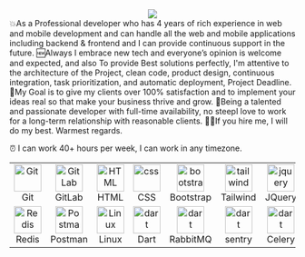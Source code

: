 <div align="center" dir="auto" width="30vw">
<a target="_blank" rel="noopener noreferrer nofollow" href="https://camo.githubusercontent.com/6bad2f2d3b9ace6ef9e4ea2245345ec3f3c8f598768125b05c2ae91947fc19b8/68747470733a2f2f6769746875622d70726f66696c652d74726f7068792e76657263656c2e6170702f3f757365726e616d653d7472696e6962267468656d653d6d6174726978266e6f2d62673d74727565266e6f2d6672616d653d7472756526726f773d3126636f6c756d6e3d34267469746c653d5265706f7369746f726965732c4973737565732c4f7267616e697a6174696f6e732c5374617273"><img src="https://camo.githubusercontent.com/6bad2f2d3b9ace6ef9e4ea2245345ec3f3c8f598768125b05c2ae91947fc19b8/68747470733a2f2f6769746875622d70726f66696c652d74726f7068792e76657263656c2e6170702f3f757365726e616d653d7472696e6962267468656d653d6d6174726978266e6f2d62673d74727565266e6f2d6672616d653d7472756526726f773d3126636f6c756d6e3d34267469746c653d5265706f7369746f726965732c4973737565732c4f7267616e697a6174696f6e732c5374617273" data-canonical-src="https://github-profile-trophy.vercel.app/?username=trinib&amp;theme=matrix&amp;no-bg=true&amp;no-frame=true&amp;row=1&amp;column=4&amp;title=Repositories,Issues,Organizations,Stars"></a>
 </div>
💥As a Professional developer who has 4 years of rich experience in web and mobile development and can handle all the web and mobile applications including backend & frontend and I can provide continuous support in the future.
🆕Always I embrace new tech and everyone’s opinion is welcome and expected, and also To provide Best solutions perfectly, I'm attentive to the architecture of the Project, clean code, product design, continuous integration, task prioritization, and automatic deployment, Project Deadline.
🥍My Goal is to give my clients over 100% satisfaction and to implement your ideas real so that make your business thrive and grow.
💯Being a talented and passionate developer with full-time availability,
no steepI love to work for a long-term relationship with reasonable clients.
🙏🏽If you hire me, I will do my best. Warmest regards.

⏰ I can work 40+ hours per week, I can work in any timezone.




<table>
  <tbody>
<!--   <tr>
    <td align="center" width="96">
        <a target="_blank" rel="noopener noreferrer nofollow" href="https://camo.githubusercontent.com/ca8676621360fbaf31b9aca54d45d5e19e1695ca8247bbb216eaeb81ea05cd85/68747470733a2f2f74656368737461636b2d67656e657261746f722e76657263656c2e6170702f6373686172702d69636f6e2e737667"><img src="https://camo.githubusercontent.com/ca8676621360fbaf31b9aca54d45d5e19e1695ca8247bbb216eaeb81ea05cd85/68747470733a2f2f74656368737461636b2d67656e657261746f722e76657263656c2e6170702f6373686172702d69636f6e2e737667" alt="icon" width="65" height="65" data-canonical-src="https://techstack-generator.vercel.app/csharp-icon.svg" style="max-width: 100%;"></a>
      <br>C#
    </td>
    <td align="center" width="96">
      <a href="#macropower-tech">
        <img src="https://camo.githubusercontent.com/52ec9548f75773e7841dd77f89a654e8a0bc2cce02da2eb43f84240f50351512/68747470733a2f2f74656368737461636b2d67656e657261746f722e76657263656c2e6170702f707974686f6e2d69636f6e2e737667" alt="icon" width="65" height="65" data-canonical-src="https://techstack-generator.vercel.app/python-icon.svg" style="max-width: 100%;">
      </a>
      <br>Python
    </td>
    <td align="center" width="96">
        <a target="_blank" rel="noopener noreferrer nofollow" href="https://camo.githubusercontent.com/0418a2bf25601cc5d8fae74f654b10d5734360ff2b1bb3b2fea4bb086baf5586/68747470733a2f2f74656368737461636b2d67656e657261746f722e76657263656c2e6170702f6a732d69636f6e2e737667"><img src="https://camo.githubusercontent.com/0418a2bf25601cc5d8fae74f654b10d5734360ff2b1bb3b2fea4bb086baf5586/68747470733a2f2f74656368737461636b2d67656e657261746f722e76657263656c2e6170702f6a732d69636f6e2e737667" alt="icon" width="65" height="65" data-canonical-src="https://techstack-generator.vercel.app/js-icon.svg" style="max-width: 100%;"></a>
      <br>Javascript
    </td>
    <td align="center" width="96">
        <a target="_blank" rel="noopener noreferrer nofollow" href="https://camo.githubusercontent.com/5cbf52740afc324c4f1a132543c6de32bf96ef976e482aca9d374589dd1b3d4d/68747470733a2f2f74656368737461636b2d67656e657261746f722e76657263656c2e6170702f6370702d69636f6e2e737667"><img src="https://camo.githubusercontent.com/5cbf52740afc324c4f1a132543c6de32bf96ef976e482aca9d374589dd1b3d4d/68747470733a2f2f74656368737461636b2d67656e657261746f722e76657263656c2e6170702f6370702d69636f6e2e737667" alt="icon" width="65" height="65" data-canonical-src="https://techstack-generator.vercel.app/cpp-icon.svg" style="max-width: 100%;"></a>
      <br>C++
    </td>
       <td align="center" width="96">
        <a target="_blank" rel="noopener noreferrer nofollow" href="https://camo.githubusercontent.com/b24750380ccf58b0c7d79c7875d7300b2b99a49061c7e4199ac077c4713f7156/68747470733a2f2f74656368737461636b2d67656e657261746f722e76657263656c2e6170702f646a616e676f2d69636f6e2e737667"><img src="https://camo.githubusercontent.com/b24750380ccf58b0c7d79c7875d7300b2b99a49061c7e4199ac077c4713f7156/68747470733a2f2f74656368737461636b2d67656e657261746f722e76657263656c2e6170702f646a616e676f2d69636f6e2e737667" alt="icon" width="65" height="65" data-canonical-src="https://techstack-generator.vercel.app/django-icon.svg" style="max-width: 100%;"></a>
      <br>Django
    </td>
       <td align="center" width="96">
        <a target="_blank" rel="noopener noreferrer nofollow" href="https://camo.githubusercontent.com/19cf1f6246a55a20a2fc585c1517827a55ab59b18a5306974f54a5b6f4e35fc9/68747470733a2f2f74656368737461636b2d67656e657261746f722e76657263656c2e6170702f6769746875622d69636f6e2e737667"><img src="https://camo.githubusercontent.com/19cf1f6246a55a20a2fc585c1517827a55ab59b18a5306974f54a5b6f4e35fc9/68747470733a2f2f74656368737461636b2d67656e657261746f722e76657263656c2e6170702f6769746875622d69636f6e2e737667" width="65" height="65" alt="GitHub" data-canonical-src="https://techstack-generator.vercel.app/github-icon.svg" style="max-width: 100%;"></a>
      <br>Github
    </td>
          <td align="center" width="96">
        <a target="_blank" rel="noopener noreferrer nofollow" href="https://camo.githubusercontent.com/9fcd23b962db5fdfc4be49d1daedc6bbbfdcc0cca4cc25792a4be616b8bd56e6/68747470733a2f2f74656368737461636b2d67656e657261746f722e76657263656c2e6170702f726573746170692d69636f6e2e737667"><img src="https://camo.githubusercontent.com/9fcd23b962db5fdfc4be49d1daedc6bbbfdcc0cca4cc25792a4be616b8bd56e6/68747470733a2f2f74656368737461636b2d67656e657261746f722e76657263656c2e6170702f726573746170692d69636f6e2e737667" width="65" height="65" alt="Rest API" data-canonical-src="https://techstack-generator.vercel.app/restapi-icon.svg" style="max-width: 100%;"></a>
      <br>Rest API
    </td>
          <td align="center" width="96">
        <a target="_blank" rel="noopener noreferrer nofollow" href="https://camo.githubusercontent.com/2d821f427e22599bab98d58d10af94518c146882fb0037e742f69354aacacb6c/68747470733a2f2f74656368737461636b2d67656e657261746f722e76657263656c2e6170702f646f636b65722d69636f6e2e737667"><img src="https://camo.githubusercontent.com/2d821f427e22599bab98d58d10af94518c146882fb0037e742f69354aacacb6c/68747470733a2f2f74656368737461636b2d67656e657261746f722e76657263656c2e6170702f646f636b65722d69636f6e2e737667" width="65" height="65" alt="Rest API" data-canonical-src="https://techstack-generator.vercel.app/docker-icon.svg" style="max-width: 100%;"></a>
      <br>Docker
    </td>
    <td align="center" width="96">
        <a target="_blank" rel="noopener noreferrer nofollow" href="https://camo.githubusercontent.com/a6ed903c5b1c0e78386c1444bf950d30bfd65c4da93861f0addf865f3079ac07/68747470733a2f2f74656368737461636b2d67656e657261746f722e76657263656c2e6170702f6e67696e782d69636f6e2e737667"><img src="https://camo.githubusercontent.com/a6ed903c5b1c0e78386c1444bf950d30bfd65c4da93861f0addf865f3079ac07/68747470733a2f2f74656368737461636b2d67656e657261746f722e76657263656c2e6170702f6e67696e782d69636f6e2e737667" alt="icon" width="50" height="50" data-canonical-src="https://techstack-generator.vercel.app/nginx-icon.svg" style="max-width: 100%;"></a>
      <br>Nginx
    </td>
  </tr> -->
  <tr> 
    <td align="center" width="96">
        <a target="_blank" rel="noopener noreferrer nofollow" href="https://camo.githubusercontent.com/97355a4f48ed3fe5d9763f1d151b4b9716c0e444461c9b54512042336886ba7e/68747470733a2f2f736b696c6c69636f6e732e6465762f69636f6e733f693d676974"><img src="https://camo.githubusercontent.com/97355a4f48ed3fe5d9763f1d151b4b9716c0e444461c9b54512042336886ba7e/68747470733a2f2f736b696c6c69636f6e732e6465762f69636f6e733f693d676974" width="48" height="48" alt="Git" data-canonical-src="https://skillicons.dev/icons?i=git" style="max-width: 100%;"></a>
      <br>Git
    </td>
    <td align="center" width="96">
        <a target="_blank" rel="noopener noreferrer nofollow" href="https://camo.githubusercontent.com/1126e4eacac4fce6b6033af064f8c3bd43e7bacb5624e7a7cc91f27fe2120d3e/68747470733a2f2f736b696c6c69636f6e732e6465762f69636f6e733f693d6769746c6162"><img src="https://camo.githubusercontent.com/1126e4eacac4fce6b6033af064f8c3bd43e7bacb5624e7a7cc91f27fe2120d3e/68747470733a2f2f736b696c6c69636f6e732e6465762f69636f6e733f693d6769746c6162" width="48" height="48" alt="GitLab" data-canonical-src="https://skillicons.dev/icons?i=gitlab" style="max-width: 100%;"></a>
      <br>GitLab
    </td>
    <td align="center" width="96">
        <a target="_blank" rel="noopener noreferrer nofollow" href="https://camo.githubusercontent.com/4c31cabd8b3aa138d55adcf0a5415e5f71f38f4f5eb0ef7312ef675077834b8d/68747470733a2f2f736b696c6c69636f6e732e6465762f69636f6e733f693d68746d6c"><img src="https://camo.githubusercontent.com/4c31cabd8b3aa138d55adcf0a5415e5f71f38f4f5eb0ef7312ef675077834b8d/68747470733a2f2f736b696c6c69636f6e732e6465762f69636f6e733f693d68746d6c" width="48" height="48" alt="HTML" data-canonical-src="https://skillicons.dev/icons?i=html" style="max-width: 100%;"></a>
      <br>HTML
    </td>
    <td align="center" width="96">
        <a target="_blank" rel="noopener noreferrer nofollow" href="https://camo.githubusercontent.com/e531a79257b93921f8b58efa952eb049ceb2672bcf57bd666165476261c145a8/68747470733a2f2f736b696c6c69636f6e732e6465762f69636f6e733f693d637373"><img src="https://camo.githubusercontent.com/e531a79257b93921f8b58efa952eb049ceb2672bcf57bd666165476261c145a8/68747470733a2f2f736b696c6c69636f6e732e6465762f69636f6e733f693d637373" width="48" height="48" alt="css" data-canonical-src="https://skillicons.dev/icons?i=css" style="max-width: 100%;"></a>
      <br>CSS
    </td>
    <td align="center" width="96">
        <a target="_blank" rel="noopener noreferrer nofollow" href="https://camo.githubusercontent.com/c2a1c48be1091ce6a771794bf0b3bc45b58e5ce1531810e48cea88a7bae4c121/68747470733a2f2f736b696c6c69636f6e732e6465762f69636f6e733f693d626f6f747374726170"><img src="https://camo.githubusercontent.com/c2a1c48be1091ce6a771794bf0b3bc45b58e5ce1531810e48cea88a7bae4c121/68747470733a2f2f736b696c6c69636f6e732e6465762f69636f6e733f693d626f6f747374726170" width="48" height="48" alt="bootstrap" data-canonical-src="https://skillicons.dev/icons?i=bootstrap" style="max-width: 100%;"></a>
      <br>Bootstrap
    </td>
    <td align="center" width="96">
        <a target="_blank" rel="noopener noreferrer nofollow" href="https://camo.githubusercontent.com/90821127892b2ab8fed54a30b62e3875250c25b0ff2b0466eade956773d27126/68747470733a2f2f736b696c6c69636f6e732e6465762f69636f6e733f693d7461696c77696e64"><img src="https://camo.githubusercontent.com/90821127892b2ab8fed54a30b62e3875250c25b0ff2b0466eade956773d27126/68747470733a2f2f736b696c6c69636f6e732e6465762f69636f6e733f693d7461696c77696e64" width="48" height="48" alt="tailwind" data-canonical-src="https://skillicons.dev/icons?i=tailwind" style="max-width: 100%;"></a>
      <br>Tailwind
    </td>
        <td align="center" width="96">
        <a target="_blank" rel="noopener noreferrer nofollow" href="https://camo.githubusercontent.com/92b57616aa8c824a491469633dc693341da362ae233bf03e0384cfb9a154ddcf/68747470733a2f2f736b696c6c69636f6e732e6465762f69636f6e733f693d6a7175657279"><img src="https://camo.githubusercontent.com/92b57616aa8c824a491469633dc693341da362ae233bf03e0384cfb9a154ddcf/68747470733a2f2f736b696c6c69636f6e732e6465762f69636f6e733f693d6a7175657279" width="48" height="48" alt="jquery" data-canonical-src="https://skillicons.dev/icons?i=jquery" style="max-width: 100%;"></a>
      <br>JQuery
    </td>
        <td align="center" width="96">
        <a target="_blank" rel="noopener noreferrer nofollow" href="https://camo.githubusercontent.com/0ac523e295393e5fb91b13ed8e2bf2cf1bc9669ef91cbe6eaab903a149213087/68747470733a2f2f736b696c6c69636f6e732e6465762f69636f6e733f693d706f737467726573"><img src="https://camo.githubusercontent.com/0ac523e295393e5fb91b13ed8e2bf2cf1bc9669ef91cbe6eaab903a149213087/68747470733a2f2f736b696c6c69636f6e732e6465762f69636f6e733f693d706f737467726573" width="48" height="48" alt="jquery" data-canonical-src="https://skillicons.dev/icons?i=postgres" style="max-width: 100%;"></a>
      <br>PostgreSQL
    </td>
            <td align="center" width="96">
        <a target="_blank" rel="noopener noreferrer nofollow" href="https://camo.githubusercontent.com/533eb0313af568d57d5bd22dea49ab0264b4dda628cfa7aa9a76991bcc8c122e/68747470733a2f2f736b696c6c69636f6e732e6465762f69636f6e733f693d646f746e6574"><img src="https://camo.githubusercontent.com/533eb0313af568d57d5bd22dea49ab0264b4dda628cfa7aa9a76991bcc8c122e/68747470733a2f2f736b696c6c69636f6e732e6465762f69636f6e733f693d646f746e6574" width="48" height="48" alt="ASP.NET Core" data-canonical-src="https://skillicons.dev/icons?i=dotnet" style="max-width: 100%;"></a>
      <br>ASP.NET
    </td>
  </tr>
   <tr>
    <td align="center" width="96">
        <a target="_blank" rel="noopener noreferrer nofollow" href="https://camo.githubusercontent.com/92627937ec07def0c9573cbe54b33be2051da333e2c9ff0508d53054ff54495c/68747470733a2f2f736b696c6c69636f6e732e6465762f69636f6e733f693d7265646973"><img src="https://camo.githubusercontent.com/92627937ec07def0c9573cbe54b33be2051da333e2c9ff0508d53054ff54495c/68747470733a2f2f736b696c6c69636f6e732e6465762f69636f6e733f693d7265646973" width="48" height="48" alt="Redis" data-canonical-src="https://skillicons.dev/icons?i=redis" style="max-width: 100%;"></a>
      <br>Redis
    </td>
        <td align="center" width="96">
        <a target="_blank" rel="noopener noreferrer nofollow" href="https://camo.githubusercontent.com/cac9cb122b22e852f5624d103e8656925976bf1a807a6bf4cd6751420731836f/68747470733a2f2f736b696c6c69636f6e732e6465762f69636f6e733f693d706f73746d616e"><img src="https://camo.githubusercontent.com/cac9cb122b22e852f5624d103e8656925976bf1a807a6bf4cd6751420731836f/68747470733a2f2f736b696c6c69636f6e732e6465762f69636f6e733f693d706f73746d616e" width="48" height="48" alt="Postman" data-canonical-src="https://skillicons.dev/icons?i=postman" style="max-width: 100%;"></a>
      <br>Postman
    </td>
            <td align="center" width="96">
        <a target="_blank" rel="noopener noreferrer nofollow" href="https://camo.githubusercontent.com/43dbc6cca16645e547d8a1205fbb8f93e2a76e5f3e42641751e6950040c078f5/68747470733a2f2f736b696c6c69636f6e732e6465762f69636f6e733f693d6c696e7578"><img src="https://camo.githubusercontent.com/43dbc6cca16645e547d8a1205fbb8f93e2a76e5f3e42641751e6950040c078f5/68747470733a2f2f736b696c6c69636f6e732e6465762f69636f6e733f693d6c696e7578" width="48" height="48" alt="Linux" data-canonical-src="https://skillicons.dev/icons?i=linux" style="max-width: 100%;"></a>
      <br>Linux
    </td>
    <td align="center" width="96">
        <a target="_blank" rel="noopener noreferrer nofollow" href="https://camo.githubusercontent.com/0313ffa22c95c1175b88cd6c2b0a8e527dc713932bbf6141414c37c4ce2101fc/68747470733a2f2f736b696c6c69636f6e732e6465762f69636f6e733f693d64617274"><img src="https://camo.githubusercontent.com/0313ffa22c95c1175b88cd6c2b0a8e527dc713932bbf6141414c37c4ce2101fc/68747470733a2f2f736b696c6c69636f6e732e6465762f69636f6e733f693d64617274" width="48" height="48" alt="dart" data-canonical-src="https://skillicons.dev/icons?i=dart" style="max-width: 100%;"></a>
      <br>Dart
    </td>
    <td align="center" width="96">
        <a target="_blank" rel="noopener noreferrer nofollow" href="https://camo.githubusercontent.com/47225a9df2039d8c8fdad7e686ddb73ed2ae44373dd4bb9d7824ac7cd7a23b3f/68747470733a2f2f736b696c6c69636f6e732e6465762f69636f6e733f693d7261626269746d71"><img src="https://camo.githubusercontent.com/47225a9df2039d8c8fdad7e686ddb73ed2ae44373dd4bb9d7824ac7cd7a23b3f/68747470733a2f2f736b696c6c69636f6e732e6465762f69636f6e733f693d7261626269746d71" width="48" height="48" alt="dart" data-canonical-src="https://skillicons.dev/icons?i=rabbitmq" style="max-width: 100%;"></a>
      <br>RabbitMQ
    </td>
    <td align="center" width="96">
        <a target="_blank" rel="noopener noreferrer nofollow" href="https://camo.githubusercontent.com/d75bd9e47f28e68f4dabdcf7690be13114dcca5c34144cc015f880f3d74491d5/68747470733a2f2f736b696c6c69636f6e732e6465762f69636f6e733f693d73656e747279"><img src="https://camo.githubusercontent.com/d75bd9e47f28e68f4dabdcf7690be13114dcca5c34144cc015f880f3d74491d5/68747470733a2f2f736b696c6c69636f6e732e6465762f69636f6e733f693d73656e747279" width="48" height="48" alt="dart" data-canonical-src="https://skillicons.dev/icons?i=sentry" style="max-width: 100%;"></a>
      <br>sentry
    </td>
    <td align="center" width="96">
        <a target="_blank" rel="noopener noreferrer nofollow" href="https://camo.githubusercontent.com/9689127b2c587284a03c6a2f162e8d4023c82c28ae7e0e229ae2c46d9157c3f4/68747470733a2f2f75706c6f61642e77696b696d656469612e6f72672f77696b6970656469612f636f6d6d6f6e732f312f31392f43656c6572795f6c6f676f2e706e67"><img src="https://camo.githubusercontent.com/9689127b2c587284a03c6a2f162e8d4023c82c28ae7e0e229ae2c46d9157c3f4/68747470733a2f2f75706c6f61642e77696b696d656469612e6f72672f77696b6970656469612f636f6d6d6f6e732f312f31392f43656c6572795f6c6f676f2e706e67" width="48" height="48" alt="dart" data-canonical-src="https://upload.wikimedia.org/wikipedia/commons/1/19/Celery_logo.png" style="max-width: 100%;"></a>
      <br>Celery
    </td>
    <td align="center" width="96">
        <a target="_blank" rel="noopener noreferrer nofollow" href="https://camo.githubusercontent.com/583b79e74f1b1838bf5c142984dc8eddde949a9dd73c325cc7b773709b39e1c3/68747470733a2f2f646f63757361757275732e696f2f696d672f646f63757361757275735f6b65797461722e737667"><img src="https://camo.githubusercontent.com/583b79e74f1b1838bf5c142984dc8eddde949a9dd73c325cc7b773709b39e1c3/68747470733a2f2f646f63757361757275732e696f2f696d672f646f63757361757275735f6b65797461722e737667" width="48" height="48" alt="dart" data-canonical-src="https://docusaurus.io/img/docusaurus_keytar.svg" style="max-width: 100%;"></a>
      <br>Docusaurus
    </td>
    <td align="center" width="96">
        <a target="_blank" rel="noopener noreferrer nofollow" href="https://camo.githubusercontent.com/cfabfd6c51bf958a5e7f76c059363a776a6a68f21f53ad593d9d5c9218012a3e/68747470733a2f2f62727568696e2e736f6674776172652f696d672f6c6f676f732f7079746573742e737667"><img src="https://camo.githubusercontent.com/cfabfd6c51bf958a5e7f76c059363a776a6a68f21f53ad593d9d5c9218012a3e/68747470733a2f2f62727568696e2e736f6674776172652f696d672f6c6f676f732f7079746573742e737667" width="40" height="40" alt="dart" data-canonical-src="https://bruhin.software/img/logos/pytest.svg" style="max-width: 100%;"></a>
      <br>Pytest
    </td>
  </tr>
 <tr>
 </tr>
</tbody></table>
